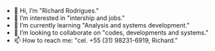 - 👋 Hi, I’m "Richard Rodrigues."
- 👀 I’m interested in "intership and jobs."
- 🌱 I’m currently learning "Analysis and systems development."
- 💞️ I’m looking to collaborate on "codes, developments and systems."
- 📫 How to reach me: "cel. +55 (31) 98231-6919, Richard."

<!---
Richard0100/Richard0100 is a ✨ special ✨ repository because its `README.md` (this file) appears on your GitHub profile.
You can click the Preview link to take a look at your changes.
--->
